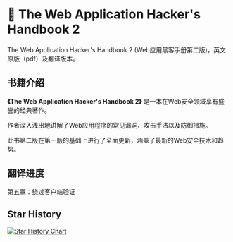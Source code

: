 # :1st_place_medal: The Web Application Hacker's Handbook 2 

The Web Application Hacker's Handbook 2 (Web应用黑客手册第二版)，英文原版（pdf）及翻译版本。

## 书籍介绍

**《The Web Application Hacker's Handbook 2》** 是一本在Web安全领域享有盛誉的经典著作。

作者深入浅出地讲解了Web应用程序的常见漏洞、攻击手法以及防御措施。

此书第二版在第一版的基础上进行了全面更新，涵盖了最新的Web安全技术和趋势。

## 翻译进度

第五章：绕过客户端验证

## Star History

[![Star History Chart](https://api.star-history.com/svg?repos=owl234/The-Web-Application-Hacker-s-Handbook-2&type=Date)](https://star-history.com/#owl234/The-Web-Application-Hacker-s-Handbook-2&Date)
